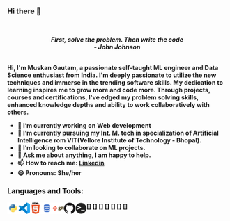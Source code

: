 ### Hi there 👋

<br />
</h1>

<p align='center'><em><b>First, solve the problem. Then write the code</b></em>
<br/>
 <em><b>- John Johnson</em>
<br><br/>


Hi, I'm Muskan Gautam, a passionate self-taught ML engineer and Data Science enthusiast from India. I'm deeply passionate to utilize the new techniques and immerse in the trending software skills. My dedication to learning inspires me to grow more and code more. Through projects, courses and certifications, I've edged my problem solving skills, enhanced knowledge depths and ability to work collaboratively with others.


- 🔭 I’m currently working on Web development
- 🌱 I’m currently pursuing my Int. M. tech in specialization of Artificial Intelligence rom VIT(Vellore Institute of Technology - Bhopal).
- 👯 I’m looking to collaborate on ML projects.
- 💬 Ask me about anything, I am happy to help.
- 📫 How to reach me: [Linkedin](https://www.linkedin.com/in/muskan-gautam-19b62122a/)
- 😄 Pronouns: She/her





<!-- <code><img height="40" src="https://raw.githubusercontent.com/devicons/devicon/master/icons/cplusplus/cplusplus-original.svg"></code>
<code><img height = "40" src = "https://raw.githubusercontent.com/github/explore/80688e429a7d4ef2fca1e82350fe8e3517d3494d/topics/css/css.png"></code><br><br>
<code><img height="40" src="https://raw.githubusercontent.com/devicons/devicon/master/icons/javascript/javascript-original.svg"></code>
<code><img height="40" src="https://raw.githubusercontent.com/devicons/devicon/master/icons/photoshop/photoshop-line.svg"></code> -->

### Languages and Tools:
[<img align="left" alt="python" width="26px" src="https://raw.githubusercontent.com/github/explore/80688e429a7d4ef2fca1e82350fe8e3517d3494d/topics/python/python.png" />]
[<img align="left" alt="Visual Studio Code" width="26px" src="https://raw.githubusercontent.com/github/explore/80688e429a7d4ef2fca1e82350fe8e3517d3494d/topics/visual-studio-code/visual-studio-code.png" />]
[<img align="left" alt="HTML5" width="26px" src="https://raw.githubusercontent.com/github/explore/80688e429a7d4ef2fca1e82350fe8e3517d3494d/topics/html/html.png" />]
[<img align="left" alt="SQL" width="26px" src="https://raw.githubusercontent.com/github/explore/80688e429a7d4ef2fca1e82350fe8e3517d3494d/topics/sql/sql.png" />]
[<img align="left" alt="Git" width="26px" src="https://raw.githubusercontent.com/github/explore/80688e429a7d4ef2fca1e82350fe8e3517d3494d/topics/git/git.png" />]
[<img align="left" alt="GitHub" width="26px" src="https://raw.githubusercontent.com/github/explore/78df643247d429f6cc873026c0622819ad797942/topics/github/github.png" />]
[<img align="left" alt="Terminal" width="26px" src="https://raw.githubusercontent.com/github/explore/80688e429a7d4ef2fca1e82350fe8e3517d3494d/topics/terminal/terminal.png" />]

<!--
**muskan64star/muskan64star** is a ✨ _special_ ✨ repository because its `README.md` (this file) appears on your GitHub profile.

Here are some ideas to get you started:
- 🤔 I’m looking for help with ...
- 💬 Ask me about ...
- ⚡ Fun fact: ...
-->
